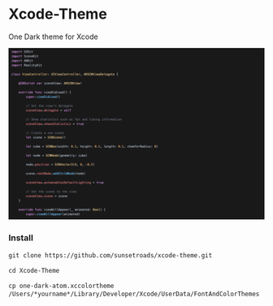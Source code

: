 # Xcode-Theme
One Dark theme for Xcode

![](https://github.com/sunsetroads/xcode-theme/blob/master/screenshot.png)

### Install

``` 
git clone https://github.com/sunsetroads/xcode-theme.git
```
```
cd Xcode-Theme
```
```
cp one-dark-atom.xccolortheme /Users/*yourname*/Library/Developer/Xcode/UserData/FontAndColorThemes
```
